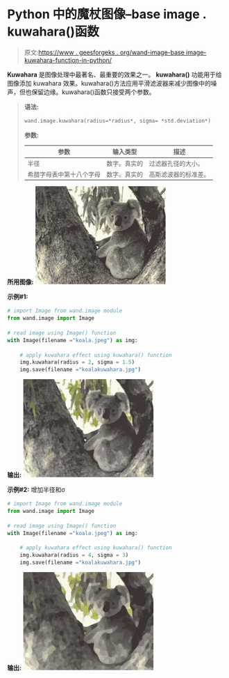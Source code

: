 # Python 中的魔杖图像–base image . kuwahara()函数

> 原文:[https://www . geesforgeks . org/wand-image-base image-kuwahara-function-in-python/](https://www.geeksforgeeks.org/wand-image-baseimage-kuwahara-function-in-python/)

**Kuwahara** 是图像处理中最著名、最重要的效果之一。 **kuwahara()** 功能用于给图像添加 kuwahara 效果。kuwahara()方法应用平滑滤波器来减少图像中的噪声，但也保留边缘。kuwahara()函数只接受两个参数。

> **语法:**
> 
> ```py
> wand.image.kuwahara(radius=*radius*, sigma= *std.deviation*)
> ```
> 
> **参数:**
> 
> | 参数 | 输入类型 | 描述 |
> | --- | --- | --- |
> | 半径 | 数字。真实的 | 过滤器孔径的大小。 |
> | 希腊字母表中第十八个字母 | 数字。真实的 | 高斯滤波器的标准差。 |

**所用图像:**
![](img/a1d5dabac07efe8de363e0c440a198d8.png)

**示例#1:**

```py
# import Image from wand.image module
from wand.image import Image

# read image using Image() function
with Image(filename ="koala.jpeg") as img:

    # apply kuwahara effect using kuwahara() function
    img.kuwahara(radius = 2, sigma = 1.5)
    img.save(filename ="koalakuwahara.jpg")
```

**输出:**
![](img/9dd97fafcb6dd154e8c84fb351949897.png)

**示例#2:** 增加半径和σ

```py
# import Image from wand.image module
from wand.image import Image

# read image using Image() function
with Image(filename ="koala.jpeg") as img:

    # apply kuwahara effect using kuwahara() function
    img.kuwahara(radius = 4, sigma = 3)
    img.save(filename ="koalakuwahara.jpg")
```

**输出:**
![](img/0801a58dee742845f6af460f79c03455.png)